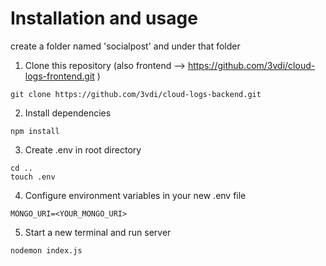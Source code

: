 # Installation and usage
create a folder named 'socialpost' and under that folder
1. Clone this repository (also frontend --> https://github.com/3vdi/cloud-logs-frontend.git )
```
git clone https://github.com/3vdi/cloud-logs-backend.git
```
2. Install dependencies
```
npm install
```
3. Create .env in root directory
```
cd ..
touch .env
```
4. Configure environment variables in your new .env file
```
MONGO_URI=<YOUR_MONGO_URI> 
```
5. Start a new terminal and run server
```
nodemon index.js
```
